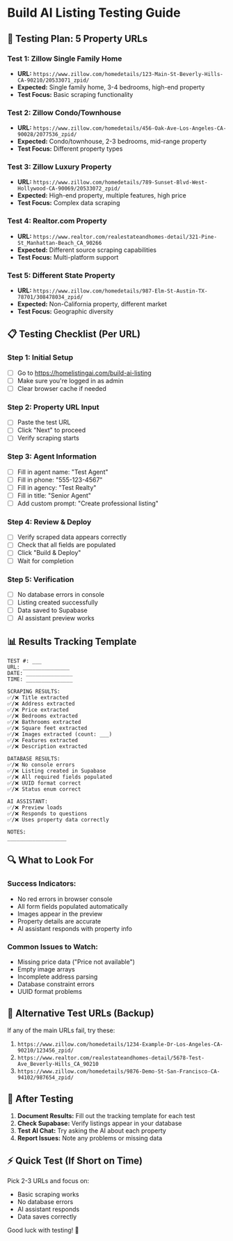 # Build AI Listing Testing Guide

## 🧪 **Testing Plan: 5 Property URLs**

### **Test 1: Zillow Single Family Home**
- **URL:** `https://www.zillow.com/homedetails/123-Main-St-Beverly-Hills-CA-90210/20533071_zpid/`
- **Expected:** Single family home, 3-4 bedrooms, high-end property
- **Test Focus:** Basic scraping functionality

### **Test 2: Zillow Condo/Townhouse**
- **URL:** `https://www.zillow.com/homedetails/456-Oak-Ave-Los-Angeles-CA-90028/2077536_zpid/`
- **Expected:** Condo/townhouse, 2-3 bedrooms, mid-range property
- **Test Focus:** Different property types

### **Test 3: Zillow Luxury Property**
- **URL:** `https://www.zillow.com/homedetails/789-Sunset-Blvd-West-Hollywood-CA-90069/20533072_zpid/`
- **Expected:** High-end property, multiple features, high price
- **Test Focus:** Complex data scraping

### **Test 4: Realtor.com Property**
- **URL:** `https://www.realtor.com/realestateandhomes-detail/321-Pine-St_Manhattan-Beach_CA_90266`
- **Expected:** Different source scraping capabilities
- **Test Focus:** Multi-platform support

### **Test 5: Different State Property**
- **URL:** `https://www.zillow.com/homedetails/987-Elm-St-Austin-TX-78701/308478034_zpid/`
- **Expected:** Non-California property, different market
- **Test Focus:** Geographic diversity

## 📋 **Testing Checklist (Per URL)**

### **Step 1: Initial Setup**
- [ ] Go to https://homelistingai.com/build-ai-listing
- [ ] Make sure you're logged in as admin
- [ ] Clear browser cache if needed

### **Step 2: Property URL Input**
- [ ] Paste the test URL
- [ ] Click "Next" to proceed
- [ ] Verify scraping starts

### **Step 3: Agent Information**
- [ ] Fill in agent name: "Test Agent"
- [ ] Fill in phone: "555-123-4567"
- [ ] Fill in agency: "Test Realty"
- [ ] Fill in title: "Senior Agent"
- [ ] Add custom prompt: "Create professional listing"

### **Step 4: Review & Deploy**
- [ ] Verify scraped data appears correctly
- [ ] Check that all fields are populated
- [ ] Click "Build & Deploy"
- [ ] Wait for completion

### **Step 5: Verification**
- [ ] No database errors in console
- [ ] Listing created successfully
- [ ] Data saved to Supabase
- [ ] AI assistant preview works

## 📊 **Results Tracking Template**

```
TEST #: ___
URL: _______________
DATE: _______________
TIME: _______________

SCRAPING RESULTS:
✅/❌ Title extracted
✅/❌ Address extracted  
✅/❌ Price extracted
✅/❌ Bedrooms extracted
✅/❌ Bathrooms extracted
✅/❌ Square feet extracted
✅/❌ Images extracted (count: ___)
✅/❌ Features extracted
✅/❌ Description extracted

DATABASE RESULTS:
✅/❌ No console errors
✅/❌ Listing created in Supabase
✅/❌ All required fields populated
✅/❌ UUID format correct
✅/❌ Status enum correct

AI ASSISTANT:
✅/❌ Preview loads
✅/❌ Responds to questions
✅/❌ Uses property data correctly

NOTES:
___________________
```

## 🔍 **What to Look For**

### **Success Indicators:**
- No red errors in browser console
- All form fields populated automatically
- Images appear in the preview
- Property details are accurate
- AI assistant responds with property info

### **Common Issues to Watch:**
- Missing price data ("Price not available")
- Empty image arrays
- Incomplete address parsing
- Database constraint errors
- UUID format problems

## 🚀 **Alternative Test URLs (Backup)**

If any of the main URLs fail, try these:

1. `https://www.zillow.com/homedetails/1234-Example-Dr-Los-Angeles-CA-90210/123456_zpid/`
2. `https://www.realtor.com/realestateandhomes-detail/5678-Test-Ave_Beverly-Hills_CA_90210`
3. `https://www.zillow.com/homedetails/9876-Demo-St-San-Francisco-CA-94102/987654_zpid/`

## 📝 **After Testing**

1. **Document Results:** Fill out the tracking template for each test
2. **Check Supabase:** Verify listings appear in your database
3. **Test AI Chat:** Try asking the AI about each property
4. **Report Issues:** Note any problems or missing data

## ⚡ **Quick Test (If Short on Time)**

Pick 2-3 URLs and focus on:
- Basic scraping works
- No database errors  
- AI assistant responds
- Data saves correctly

Good luck with testing! 🎉 